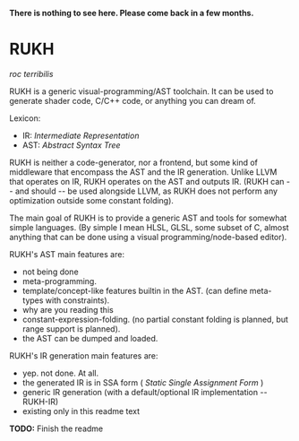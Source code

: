 
**There is nothing to see here. Please come back in a few months.**


# RUKH
_roc terribilis_

RUKH is a generic visual-programming/AST toolchain. It can be used to generate shader code, C/C++ code, or anything you can dream of.

Lexicon:
- IR: _Intermediate Representation_
- AST: _Abstract Syntax Tree_

RUKH is neither a code-generator, nor a frontend, but some kind of middleware that encompass the AST and the IR generation. Unlike LLVM that operates on IR, RUKH operates on the AST and outputs IR. (RUKH can -- and should -- be used alongside LLVM, as RUKH does not perform any optimization outside some constant folding).

The main goal of RUKH is to provide a generic AST and tools for somewhat simple languages. (By simple I mean HLSL, GLSL, some subset of C, almost anything that can be done using a visual programming/node-based editor).

RUKH's AST main features are:
- not being done
- meta-programming.
- template/concept-like features builtin in the AST. (can define meta-types with constraints).
- why are you reading this
- constant-expression-folding. (no partial constant folding is planned, but range support is planned).
- the AST can be dumped and loaded.


RUKH's IR generation main features are:
- yep. not done. At all.
- the generated IR is in SSA form ( _Static Single Assignment Form_ )
- generic IR generation (with a default/optional IR implementation -- RUKH-IR)
- existing only in this readme text


**TODO:** Finish the readme
